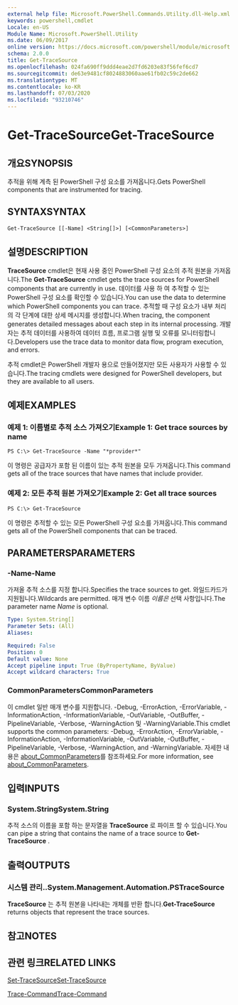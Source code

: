 ```yaml
---
external help file: Microsoft.PowerShell.Commands.Utility.dll-Help.xml
keywords: powershell,cmdlet
Locale: en-US
Module Name: Microsoft.PowerShell.Utility
ms.date: 06/09/2017
online version: https://docs.microsoft.com/powershell/module/microsoft.powershell.utility/get-tracesource?view=powershell-7&WT.mc_id=ps-gethelp
schema: 2.0.0
title: Get-TraceSource
ms.openlocfilehash: 024fa690ff9ddd4eae2d7fd6203e83f56fef6cd7
ms.sourcegitcommit: de63e9481cf8024883060aae61fb02c59c2de662
ms.translationtype: MT
ms.contentlocale: ko-KR
ms.lasthandoff: 07/03/2020
ms.locfileid: "93210746"
---
```

# <span data-ttu-id="470ac-103">Get-TraceSource</span><span class="sxs-lookup"><span data-stu-id="470ac-103">Get-TraceSource</span></span>

## <span data-ttu-id="470ac-104">개요</span><span class="sxs-lookup"><span data-stu-id="470ac-104">SYNOPSIS</span></span>
<span data-ttu-id="470ac-105">추적을 위해 계측 된 PowerShell 구성 요소를 가져옵니다.</span><span class="sxs-lookup"><span data-stu-id="470ac-105">Gets PowerShell components that are instrumented for tracing.</span></span>

## <span data-ttu-id="470ac-106">SYNTAX</span><span class="sxs-lookup"><span data-stu-id="470ac-106">SYNTAX</span></span>

```
Get-TraceSource [[-Name] <String[]>] [<CommonParameters>]
```

## <span data-ttu-id="470ac-107">설명</span><span class="sxs-lookup"><span data-stu-id="470ac-107">DESCRIPTION</span></span>

<span data-ttu-id="470ac-108">**TraceSource** cmdlet은 현재 사용 중인 PowerShell 구성 요소의 추적 원본을 가져옵니다.</span><span class="sxs-lookup"><span data-stu-id="470ac-108">The **Get-TraceSource** cmdlet gets the trace sources for PowerShell components that are currently in use.</span></span>
<span data-ttu-id="470ac-109">데이터를 사용 하 여 추적할 수 있는 PowerShell 구성 요소를 확인할 수 있습니다.</span><span class="sxs-lookup"><span data-stu-id="470ac-109">You can use the data to determine which PowerShell components you can trace.</span></span>
<span data-ttu-id="470ac-110">추적할 때 구성 요소가 내부 처리의 각 단계에 대한 상세 메시지를 생성합니다.</span><span class="sxs-lookup"><span data-stu-id="470ac-110">When tracing, the component generates detailed messages about each step in its internal processing.</span></span>
<span data-ttu-id="470ac-111">개발자는 추적 데이터를 사용하여 데이터 흐름, 프로그램 실행 및 오류를 모니터링합니다.</span><span class="sxs-lookup"><span data-stu-id="470ac-111">Developers use the trace data to monitor data flow, program execution, and errors.</span></span>

<span data-ttu-id="470ac-112">추적 cmdlet은 PowerShell 개발자 용으로 만들어졌지만 모든 사용자가 사용할 수 있습니다.</span><span class="sxs-lookup"><span data-stu-id="470ac-112">The tracing cmdlets were designed for PowerShell developers, but they are available to all users.</span></span>

## <span data-ttu-id="470ac-113">예제</span><span class="sxs-lookup"><span data-stu-id="470ac-113">EXAMPLES</span></span>

### <span data-ttu-id="470ac-114">예제 1: 이름별로 추적 소스 가져오기</span><span class="sxs-lookup"><span data-stu-id="470ac-114">Example 1: Get trace sources by name</span></span>

```
PS C:\> Get-TraceSource -Name "*provider*"
```

<span data-ttu-id="470ac-115">이 명령은 공급자가 포함 된 이름이 있는 추적 원본을 모두 가져옵니다.</span><span class="sxs-lookup"><span data-stu-id="470ac-115">This command gets all of the trace sources that have names that include provider.</span></span>

### <span data-ttu-id="470ac-116">예제 2: 모든 추적 원본 가져오기</span><span class="sxs-lookup"><span data-stu-id="470ac-116">Example 2: Get all trace sources</span></span>

```
PS C:\> Get-TraceSource
```

<span data-ttu-id="470ac-117">이 명령은 추적할 수 있는 모든 PowerShell 구성 요소를 가져옵니다.</span><span class="sxs-lookup"><span data-stu-id="470ac-117">This command gets all of the PowerShell components that can be traced.</span></span>

## <span data-ttu-id="470ac-118">PARAMETERS</span><span class="sxs-lookup"><span data-stu-id="470ac-118">PARAMETERS</span></span>

### <span data-ttu-id="470ac-119">-Name</span><span class="sxs-lookup"><span data-stu-id="470ac-119">-Name</span></span>

<span data-ttu-id="470ac-120">가져올 추적 소스를 지정 합니다.</span><span class="sxs-lookup"><span data-stu-id="470ac-120">Specifies the trace sources to get.</span></span>
<span data-ttu-id="470ac-121">와일드카드가 지원됩니다.</span><span class="sxs-lookup"><span data-stu-id="470ac-121">Wildcards are permitted.</span></span>
<span data-ttu-id="470ac-122">매개 변수 이름 *이름은* 선택 사항입니다.</span><span class="sxs-lookup"><span data-stu-id="470ac-122">The parameter name *Name* is optional.</span></span>

```yaml
Type: System.String[]
Parameter Sets: (All)
Aliases:

Required: False
Position: 0
Default value: None
Accept pipeline input: True (ByPropertyName, ByValue)
Accept wildcard characters: True
```

### <span data-ttu-id="470ac-123">CommonParameters</span><span class="sxs-lookup"><span data-stu-id="470ac-123">CommonParameters</span></span>

<span data-ttu-id="470ac-124">이 cmdlet 일반 매개 변수를 지원합니다. -Debug, -ErrorAction, -ErrorVariable, -InformationAction, -InformationVariable, -OutVariable, -OutBuffer, -PipelineVariable, -Verbose, -WarningAction 및 -WarningVariable.</span><span class="sxs-lookup"><span data-stu-id="470ac-124">This cmdlet supports the common parameters: -Debug, -ErrorAction, -ErrorVariable, -InformationAction, -InformationVariable, -OutVariable, -OutBuffer, -PipelineVariable, -Verbose, -WarningAction, and -WarningVariable.</span></span> <span data-ttu-id="470ac-125">자세한 내용은 [about_CommonParameters](https://go.microsoft.com/fwlink/?LinkID=113216)를 참조하세요.</span><span class="sxs-lookup"><span data-stu-id="470ac-125">For more information, see [about_CommonParameters](https://go.microsoft.com/fwlink/?LinkID=113216).</span></span>

## <span data-ttu-id="470ac-126">입력</span><span class="sxs-lookup"><span data-stu-id="470ac-126">INPUTS</span></span>

### <span data-ttu-id="470ac-127">System.String</span><span class="sxs-lookup"><span data-stu-id="470ac-127">System.String</span></span>

<span data-ttu-id="470ac-128">추적 소스의 이름을 포함 하는 문자열을 **TraceSource** 로 파이프 할 수 있습니다.</span><span class="sxs-lookup"><span data-stu-id="470ac-128">You can pipe a string that contains the name of a trace source to **Get-TraceSource** .</span></span>

## <span data-ttu-id="470ac-129">출력</span><span class="sxs-lookup"><span data-stu-id="470ac-129">OUTPUTS</span></span>

### <span data-ttu-id="470ac-130">시스템 관리..</span><span class="sxs-lookup"><span data-stu-id="470ac-130">System.Management.Automation.PSTraceSource</span></span>

<span data-ttu-id="470ac-131">**TraceSource** 는 추적 원본을 나타내는 개체를 반환 합니다.</span><span class="sxs-lookup"><span data-stu-id="470ac-131">**Get-TraceSource** returns objects that represent the trace sources.</span></span>

## <span data-ttu-id="470ac-132">참고</span><span class="sxs-lookup"><span data-stu-id="470ac-132">NOTES</span></span>

## <span data-ttu-id="470ac-133">관련 링크</span><span class="sxs-lookup"><span data-stu-id="470ac-133">RELATED LINKS</span></span>

[<span data-ttu-id="470ac-134">Set-TraceSource</span><span class="sxs-lookup"><span data-stu-id="470ac-134">Set-TraceSource</span></span>](Set-TraceSource.md)

[<span data-ttu-id="470ac-135">Trace-Command</span><span class="sxs-lookup"><span data-stu-id="470ac-135">Trace-Command</span></span>](Trace-Command.md)
